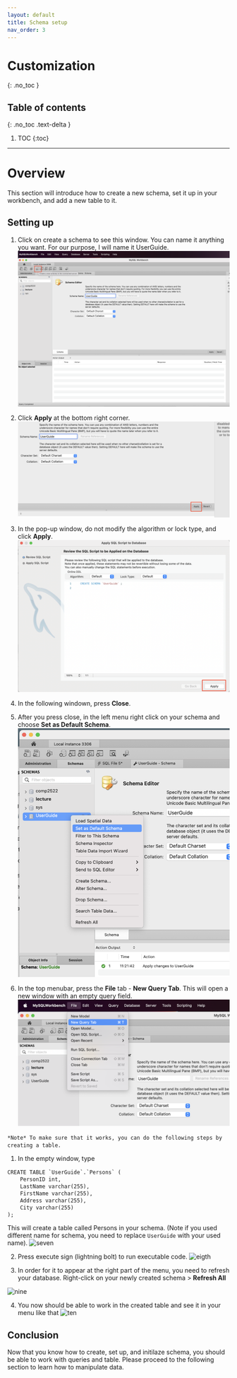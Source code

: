 ```yaml
---
layout: default
title: Schema setup
nav_order: 3
---
```


# Customization
{: .no_toc }

## Table of contents
{: .no_toc .text-delta }

1. TOC
{:toc}

---

# Overview

This section will introduce how to create a new schema, set it up in your workbench, and add a new table to it.


## Setting up
1. Click on create a schema to see this window. You can name it anything you want. For our purpose, I will name it UserGuide.
![first images](https://github.com/vasshorin/VPD-Comm/blob/Gh-pages/assets/images/first.png?raw=true)

2. Click **Apply** at the bottom right corner.
![second image](https://github.com/vasshorin/VPD-Comm/blob/Gh-pages/assets/images/second.png?raw=true)

3. In the pop-up window, do not modify the algorithm or lock type, and click **Apply**. 
![third image](https://github.com/vasshorin/VPD-Comm/blob/Gh-pages/assets/images/third.png?raw=true)

4. In the following windown, press **Close**.

5. After you press close, in the left menu right click on your schema and choose **Set as Default Schema**.
![fifth](https://github.com/vasshorin/VPD-Comm/blob/Gh-pages/assets/images/fifth.png?raw=true)

6. In the top menubar, press the **File** tab -  **New Query Tab**. This will open a new window with an empty query field.
![sixth](https://github.com/vasshorin/VPD-Comm/blob/Gh-pages/assets/images/sixth.png?raw=true)

```*Note* To make sure that it works, you can do the following steps by creating a table.```

1. In the empty window, type 

```
CREATE TABLE `UserGuide`.`Persons` (
    PersonID int,
    LastName varchar(255),
    FirstName varchar(255),
    Address varchar(255),
    City varchar(255)
);
```

This will create a table called Persons in your schema. (Note if you used different name for schema, you need to replace `UserGuide` with your used name).
![seven](https://github.com/vasshorin/VPD-Comm/blob/Gh-pages/assets/images/seventh.png?raw=true)

2. Press execute sign (lightning bolt) to run executable code.
![eigth](https://github.com/vasshorin/VPD-Comm/blob/Gh-pages/assets/images/eighth.png?raw=true)

3. In order for it to appear at the right part of the menu, you need to refresh your database. Right-click on your newly created schema > **Refresh All**

![nine](https://github.com/vasshorin/VPD-Comm/blob/Gh-pages/assets/images/nineth.png?raw=true)

4. You now should be able to work in the created table and see it in your menu like that
![ten](https://github.com/vasshorin/VPD-Comm/blob/Gh-pages/assets/images/tenth.png?raw=true)

## Conclusion

Now that you know how to create, set up, and initilaze schema, you should be able to work with queries and table. Please proceed to the following section to learn how to manipulate data.








